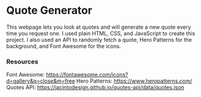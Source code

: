 # Quote Generator
This webpage lets you look at quotes and will generate a new quote every time you request one.
I used plain HTML, CSS, and JavaScript to create this project. I also used an API to randomly fetch a quote, Hero Patterns for the background, and Font Awesome for the icons.

### Resources
Font Awesome: https://fontawesome.com/icons?d=gallery&q=close&m=free
Hero Patterns: https://www.heropatterns.com/
Quotes API: https://jacintodesign.github.io/quotes-api/data/quotes.json 